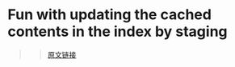 # Fun with updating the cached contents in the index by staging
>> [原文链接](https://gitster.livejournal.com/39629.html) 


